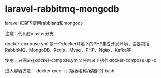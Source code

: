 # laravel-rabbitmq-mongodb
laravel 框架下使用rabbitmq和mongodb

注意：代码在master分支

docker-compose.yml 是一个docker环境下的PHP集成开发环境，主要包括RabbitMQ、MongoDB、Redis、Mysql、PHP、Nginx、Kafka等

使用：只需要在docker-compose.yml文件目录下执行 docker-compose up -d

进入容器方法： docker exec -it {容器名称/容器ID} bash 

